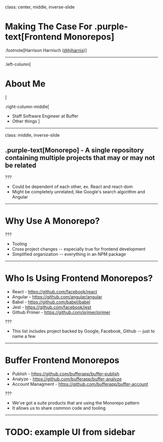 class: center, middle, inverse-slide

# Making The Case For .purple-text[Frontend Monorepos]

.footnote[Harrison Harnisch ([@hjharnis](https://twitter.com/hjharnis))]

---

.left-column[

# About Me

]

.right-column-middle[

* Staff Software Engineer at Buffer
* Other things
  ]

---

class: middle, inverse-slide

## .purple-text[Monorepo] - A single repository containing multiple projects that may or may not be related

???

- Could be dependent of each other, ex. React and react-dom
- Might be completely unrelated, like Google's search algorithm and Angular

---

# Why Use A Monorepo?

???

- Tooling
- Cross project changes -- especially true for frontend development
- Simplified organization -- everything in an NPM package

---

# Who Is Using Frontend Monorepos?

- React - https://github.com/facebook/react
- Angular - https://github.com/angular/angular
- Babel - https://github.com/babel/babel
- Jest - https://github.com/facebook/jest
- Github Primer - https://github.com/primer/primer

???

- This list includes project backed by Google, Facebook, Github -- just to name a few

---

# Buffer Frontend Monorepos

- Publish - https://github.com/bufferapp/buffer-publish
- Analyze - https://github.com/bufferapp/buffer-analyze
- Account Managment - https://github.com/bufferapp/buffer-account

???

- We've got a suite products that are using the Monorepo pattern
- It allows us to share common code and tooling

---

# TODO: example UI from sidebar
